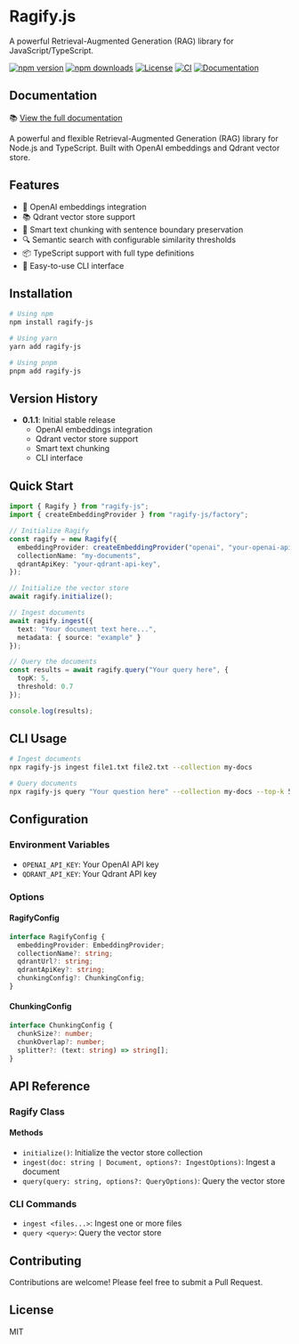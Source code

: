# Ragify.js

A powerful Retrieval-Augmented Generation (RAG) library for JavaScript/TypeScript.

[![npm version](https://img.shields.io/npm/v/ragify-js.svg)](https://www.npmjs.com/package/ragify-js)
[![npm downloads](https://img.shields.io/npm/dm/ragify-js.svg)](https://www.npmjs.com/package/ragify-js)
[![License](https://img.shields.io/npm/l/ragify-js.svg)](https://github.com/manjotdhiman/ragify-js/blob/main/LICENSE)
[![CI](https://github.com/manjotdhiman/ragify-js/actions/workflows/ci.yml/badge.svg)](https://github.com/manjotdhiman/ragify-js/actions/workflows/ci.yml)
[![Documentation](https://img.shields.io/badge/docs-latest-blue.svg)](https://manjotdhiman.github.io/ragify-js/)

## Documentation

📚 [View the full documentation](https://manjotdhiman.github.io/ragify-js/)

A powerful and flexible Retrieval-Augmented Generation (RAG) library for Node.js and TypeScript. Built with OpenAI embeddings and Qdrant vector store.

## Features

- 🤖 OpenAI embeddings integration
- 📚 Qdrant vector store support
- 📝 Smart text chunking with sentence boundary preservation
- 🔍 Semantic search with configurable similarity thresholds
- 📦 TypeScript support with full type definitions
- 🚀 Easy-to-use CLI interface

## Installation

```bash
# Using npm
npm install ragify-js

# Using yarn
yarn add ragify-js

# Using pnpm
pnpm add ragify-js
```

## Version History

- **0.1.1**: Initial stable release
  - OpenAI embeddings integration
  - Qdrant vector store support
  - Smart text chunking
  - CLI interface

## Quick Start

```typescript
import { Ragify } from "ragify-js";
import { createEmbeddingProvider } from "ragify-js/factory";

// Initialize Ragify
const ragify = new Ragify({
  embeddingProvider: createEmbeddingProvider("openai", "your-openai-api-key"),
  collectionName: "my-documents",
  qdrantApiKey: "your-qdrant-api-key",
});

// Initialize the vector store
await ragify.initialize();

// Ingest documents
await ragify.ingest({
  text: "Your document text here...",
  metadata: { source: "example" }
});

// Query the documents
const results = await ragify.query("Your query here", {
  topK: 5,
  threshold: 0.7
});

console.log(results);
```

## CLI Usage

```bash
# Ingest documents
npx ragify-js ingest file1.txt file2.txt --collection my-docs

# Query documents
npx ragify-js query "Your question here" --collection my-docs --top-k 5
```

## Configuration

### Environment Variables

- `OPENAI_API_KEY`: Your OpenAI API key
- `QDRANT_API_KEY`: Your Qdrant API key

### Options

#### RagifyConfig

```typescript
interface RagifyConfig {
  embeddingProvider: EmbeddingProvider;
  collectionName?: string;
  qdrantUrl?: string;
  qdrantApiKey?: string;
  chunkingConfig?: ChunkingConfig;
}
```

#### ChunkingConfig

```typescript
interface ChunkingConfig {
  chunkSize?: number;
  chunkOverlap?: number;
  splitter?: (text: string) => string[];
}
```

## API Reference

### Ragify Class

#### Methods

- `initialize()`: Initialize the vector store collection
- `ingest(doc: string | Document, options?: IngestOptions)`: Ingest a document
- `query(query: string, options?: QueryOptions)`: Query the vector store

### CLI Commands

- `ingest <files...>`: Ingest one or more files
- `query <query>`: Query the vector store

## Contributing

Contributions are welcome! Please feel free to submit a Pull Request.

## License

MIT
